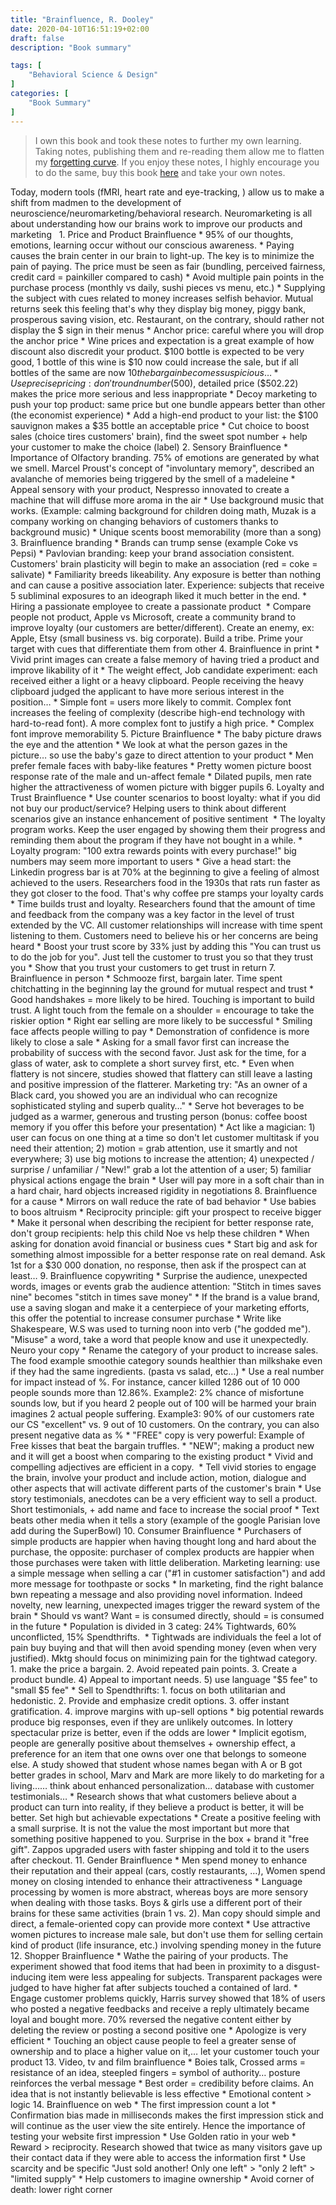 ```yaml
---
title: "Brainfluence, R. Dooley"
date: 2020-04-10T16:51:19+02:00
draft: false
description: "Book summary"

tags: [ 
    "Behavioral Science & Design"
]
categories: [
    "Book Summary"
]
---
```



<!--more--> 

> I own this book and took these notes to further my own learning. Taking notes, publishing them and re-reading them allow me to flatten my [forgetting curve](https://en.wikipedia.org/wiki/Forgetting_curve). If you enjoy these notes, I highly encourage you to do the same, buy this book [here](https://www.amazon.com/Outcomes-Over-Output-customer-behavior/dp/1091173265/ref=sr_1_1?crid=3V0UBG282YVFN&dchild=1&keywords=outcomes+over+output&qid=1584892863&sprefix=outcomes%2Caps%2C230&sr=8-1) and take your own notes.

Today, modern tools (fMRI, heart rate and eye-tracking, ) allow us to make a shift from madmen to the development of neuroscience/neuromarketing/behavioral research. Neuromarketing is all about understanding how our brains work to improve our products and marketing
 
    1. Price and Product Brainfluence
        * 95% of our thoughts, emotions, learning occur without our conscious awareness.
        * Paying causes the brain center in our brain to light-up. The key is to minimize the pain of paying. The price must be seen as fair (bundling, perceived fairness, credit card = painkiller compared to cash)
        * Avoid multiple pain points in the purchase process (monthly vs daily, sushi pieces vs menu, etc.)
        * Supplying the subject with cues related to money increases selfish behavior. Mutual returns seek this feeling that's why they display big money, piggy bank, prosperous saving vision, etc. Restaurant, on the contrary, should rather not display the $ sign in their menus
        * Anchor price: careful where you will drop the anchor price
        * Wine prices and expectation is a great example of how discount also discredit your product. $100 bottle is expected to be very good, 1 bottle of this wine is $10 now could increase the sale, but if all bottles of the same are now $10 the bargain becomes suspicious…
        * Use precise pricing: don't round number ($500), detailed price ($502.22) makes the price more serious and less inappropriate
        * Decoy marketing to push your top product: same price but one bundle appears better than other (the economist experience)
        * Add a high-end product to your list: the $100 sauvignon makes a $35 bottle an acceptable price
        * Cut choice to boost sales (choice tires customers' brain), find the sweet spot number + help your customer to make the choice (label)
    2. Sensory Brainfluence
        * Importance of Olfactory branding. 75% of emotions are generated by what we smell. Marcel Proust's concept of "involuntary memory", described an avalanche of memories being triggered by the smell of a madeleine
        * Appeal sensory with your product, Nespresso innovated to create a machine that will diffuse more aroma in the air
        * Use background music that works. (Example: calming background for children doing math, Muzak is a company working on changing behaviors of customers thanks to background music)
        * Unique scents boost memorability (more than a song)
    3. Brainfluence branding
        * Brands can trump sense (example Coke vs Pepsi)
        * Pavlovian branding: keep your brand association consistent. Customers' brain plasticity will begin to make an association (red = coke = salivate)
        * Familiarity breeds likeability. Any exposure is better than nothing and can cause a positive association later. Experience: subjects that receive 5 subliminal exposures to an ideograph liked it much better in the end.
        * Hiring a passionate employee to create a passionate product 
        * Compare people not product, Apple vs Microsoft, create a community brand to improve loyalty (our customers are better/different). Create an enemy, ex: Apple, Etsy (small business vs. big corporate). Build a tribe. Prime your target with cues that differentiate them from other
    4. Brainfluence in print
        * Vivid print images can create a false memory of having tried a product and improve likability of it
        * The weight effect, Job candidate experiment: each received either a light or a heavy clipboard. People receiving the heavy clipboard judged the applicant to have more serious interest in the position…
        * Simple font = users more likely to commit. Complex font increases the feeling of complexity (describe high-end technology with hard-to-read font). A more complex font to justify a high price.
        * Complex font improve memorability
    5. Picture Brainfluence
        * The baby picture draws the eye and the attention
        * We look at what the person gazes in the picture… so use the baby's gaze to direct attention to your product
        * Men prefer female faces with baby-like features
        * Pretty women picture boost response rate of the male and un-affect female
        * Dilated pupils, men rate higher the attractiveness of women picture with bigger pupils
    6. Loyalty and Trust Brainfluence
        * Use counter scenarios to boost loyalty: what if you did not buy our product/service? Helping users to think about different scenarios give an instance enhancement of positive sentiment 
        * The loyalty program works. Keep the user engaged by showing them their progress and reminding them about the program if they have not bought in a while.
        * Loyalty program: "100 extra rewards points with every purchase!" big numbers may seem more important to users
        * Give a head start: the Linkedin progress bar is at 70% at the beginning to give a feeling of almost achieved to the users. Researchers food in the 1930s that rats run faster as they got closer to the food. That's why coffee pre stamps your loyalty cards
        * Time builds trust and loyalty. Researchers found that the amount of time and feedback from the company was a key factor in the level of trust extended by the VC. All customer relationships will increase with time spent listening to them. Customers need to believe his or her concerns are being heard
        * Boost your trust score by 33% just by adding this "You can trust us to do the job for you". Just tell the customer to trust you so that they trust you
        * Show that you trust your customers to get trust in return
    7. Brainfluence in person
        * Schmooze first, bargain later. Time spent chitchatting in the beginning lay the ground for mutual respect and trust
        * Good handshakes = more likely to be hired. Touching is important to build trust. A light touch from the female on a shoulder = encourage to take the riskier option
        * Right ear selling are more likely to be successful
        * Smiling face affects people willing to pay
        * Demonstration of confidence is more likely to close a sale
        * Asking for a small favor first can increase the probability of success with the second favor. Just ask for the time, for a glass of water, ask to complete a short survey first, etc.
        * Even when flattery is not sincere, studies showed that flattery can still leave a lasting and positive impression of the flatterer. Marketing try: "As an owner of a Black card, you showed you are an individual who can recognize sophisticated styling and superb quality…"
        * Serve hot beverages to be judged as a warmer, generous and trusting person (bonus: coffee boost memory if you offer this before your presentation)
        * Act like a magician: 1) user can focus on one thing at a time so don't let customer multitask if you need their attention; 2) motion = grab attention, use it smartly and not everywhere; 3) use big motions to increase the attention; 4) unexpected / surprise / unfamiliar / "New!" grab a lot the attention of a user; 5) familiar physical actions engage the brain
        * User will pay more in a soft chair than in a hard chair, hard objects increased rigidity in negotiations
    8. Brainfluence for a cause
        * Mirrors on wall reduce the rate of bad behavior
        * Use babies to boos altruism
        * Reciprocity principle: gift your prospect to receive bigger
        * Make it personal when describing the recipient for better response rate, don't group recipients: help this child Noe vs help these children
        * When asking for donation avoid financial or business cues
        * Start big and ask for something almost impossible for a better response rate on real demand. Ask 1st for a $30 000 donation, no response, then ask if the prospect can at least…
    9. Brainfluence copywriting
        * Surprise the audience, unexpected words, images or events grab the audience attention: "Stitch in times saves nine" becomes "stitch in times save money"
        * If the brand is a value brand, use a saving slogan and make it a centerpiece of your marketing efforts, this offer the potential to increase consumer purchase
        * Write like Shakespeare, W.S was used to turning noon into verb ("he godded me"). "Misuse" a word, take a word that people know and use it unexpectedly. Neuro your copy
        * Rename the category of your product to increase sales. The food example smoothie category sounds healthier than milkshake even if they had the same ingredients. (pasta vs salad, etc…)
        * Use a real number for impact instead of %. For instance, cancer killed 1286 out of 10 000 people sounds more than 12.86%. Example2: 2% chance of misfortune sounds low, but if you heard 2 people out of 100 will be harmed your brain imagines 2 actual people suffering. Example3: 90% of our customers rate our CS "excellent" vs. 9 out of 10 customers. On the contrary, you can also present negative data as %
        * "FREE" copy is very powerful: Example of Free kisses that beat the bargain truffles.
        * "NEW"; making a product new and it will get a boost when comparing to the existing product
        * Vivid and compelling adjectives are efficient in a copy. 
        * Tell vivid stories to engage the brain, involve your product and include action, motion, dialogue and other aspects that will activate different parts of the customer's brain
        * Use story testimonials, anecdotes can be a very efficient way to sell a product. Short testimonials, + add name and face to increase the social proof
        * Text beats other media when it tells a story (example of the google Parisian love add during the SuperBowl)
    10. Consumer Brainfluence
        * Purchasers of simple products are happier when having thought long and hard about the purchase, the opposite: purchaser of complex products are happier when those purchases were taken with little deliberation. Marketing learning: use a simple message when selling a car ("#1 in customer satisfaction") and add more message for toothpaste or socks
        * In marketing, find the right balance bwn repeating a message and also providing novel information. Indeed novelty, new learning, unexpected images trigger the reward system of the brain
        * Should vs want? Want = is consumed directly, should = is consumed in the future
        * Population is divided in 3 categ: 24% Tightwards, 60% unconflicted, 15% Spendthrifts. 
        * Tightwads are individuals the feel a lot of pain buy buying and that will then avoid spending money (even when very justified). Mktg should focus on minimizing pain for the tightwad category. 1. make the price a bargain. 2. Avoid repeated pain points. 3. Create a product bundle. 4) Appeal to important needs. 5) use language "$5 fee" to "small $5 fee"
        * Sell to Spendthrifts: 1. focus on both utilitarian and hedonistic. 2. Provide and emphasize credit options. 3. offer instant gratification. 4. improve margins with up-sell options
        * big potential rewards produce big responses, even if they are unlikely outcomes. In lottery spectacular prize is better, even if the odds are lower
        * Implicit egotism, people are generally positive about themselves + ownership effect, a preference for an item that one owns over one that belongs to someone else. A study showed that student whose names began with A or B got better grades in school, Marv and Mark are more likely to do marketing for a living…… think about enhanced personalization… database with customer testimonials…
        * Research shows that what customers believe about a product can turn into reality, if they believe a product is better, it will be better. Set high but achievable expectations
        * Create a positive feeling with a small surprise. It is not the value the most important but more that something positive happened to you. Surprise in the box + brand it "free gift". Zappos upgraded users with faster shipping and told it to the users after checkout.
    11. Gender Brainfluence
        * Men spend money to enhance their reputation and their appeal (cars, costly restaurants, …), Women spend money on closing intended to enhance their attractiveness
        * Language processing by women is more abstract, whereas boys are more sensory when dealing with those tasks. Boys & girls use a different port of their brains for these same activities (brain 1 vs. 2). Man copy should simple and direct, a female-oriented copy can provide more context
        * Use attractive women pictures to increase male sale, but don't use them for selling certain kind of product (life insurance, etc.) involving spending money in the future
    12. Shopper Brainfluence
        * Wathe the pairing of your products. The experiment showed that food items that had been in proximity to a disgust-inducing item were less appealing for subjects. Transparent packages were judged to have higher fat after subjects touched a contained of lard.
        * Engage customer problems quickly, Harris survey showed that 18% of users who posted a negative feedbacks and receive a reply ultimately became loyal and bought more. 70% reversed the negative content either by deleting the review or posting a second positive one
        * Apologize is very efficient
        * Touching an object cause people to feel a greater sense of ownership and to place a higher value on it,… let your customer touch your product
    13. Video, tv and film brainfluence
        * Boies talk, Crossed arms = resistance of an idea, steepled fingers = symbol of authority… posture reinforces the verbal message
        * Best order = credibility before claims. An idea that is not instantly believable is less effective
        * Emotional content > logic
    14. Brainfluence on web
        * The first impression count a lot
        * Confirmation bias made in milliseconds makes the first impression stick and will continue as the user view the site entirely. Hence the importance of testing your website first impression
        * Use Golden ratio in your web
        * Reward > reciprocity. Research showed that twice as many visitors gave up their contact data if they were able to access the information first
        * Use scarcity and be specific "Just sold another! Only one left" > "only 2 left" > "limited supply"
        * Help customers to imagine ownership
        * Avoid corner of death: lower right corner